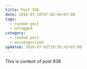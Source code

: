 ```yaml
---
title: Post 936
date: 2016-07-10T07:02:04+07:00
tags:
  - random post
  - untagged
category:
  - random post
  - uncategorized
updated: 2016-07-02T10:35:42+07:00
---
```

This is content of post 936